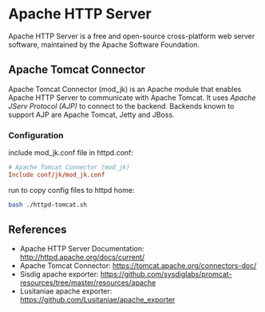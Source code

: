 # Apache HTTP Server

Apache HTTP Server is a free and open-source cross-platform web server software, maintained by the Apache Software Foundation.

## Apache Tomcat Connector

Apache Tomcat Connector (mod_jk) is an Apache module that enables Apache HTTP Server to communicate with Apache Tomcat.
It uses *Apache JServ Protocol (AJP)* to connect to the backend. Backends known to support AJP are Apache Tomcat, Jetty and JBoss.

### Configuration

include mod_jk.conf file in httpd.conf:

```conf
# Apache Tomcat Connector (mod_jk)
Include conf/jk/mod_jk.conf
```

run to copy config files to httpd home:

```bash
bash ./httpd-tomcat.sh
```

## References

- Apache HTTP Server Documentation: http://httpd.apache.org/docs/current/
- Apache Tomcat Connector: https://tomcat.apache.org/connectors-doc/
- Sisdig apache exporter: https://github.com/sysdiglabs/promcat-resources/tree/master/resources/apache
- Lusitaniae apache exporter: https://github.com/Lusitaniae/apache_exporter
